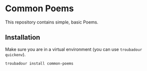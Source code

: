 # Common Poems

This repository contains simple, basic Poems.

## Installation

Make sure you are in a virtual environment (you can use `troubadour quickenv`).

```sh
troubadour install common-poems
```
